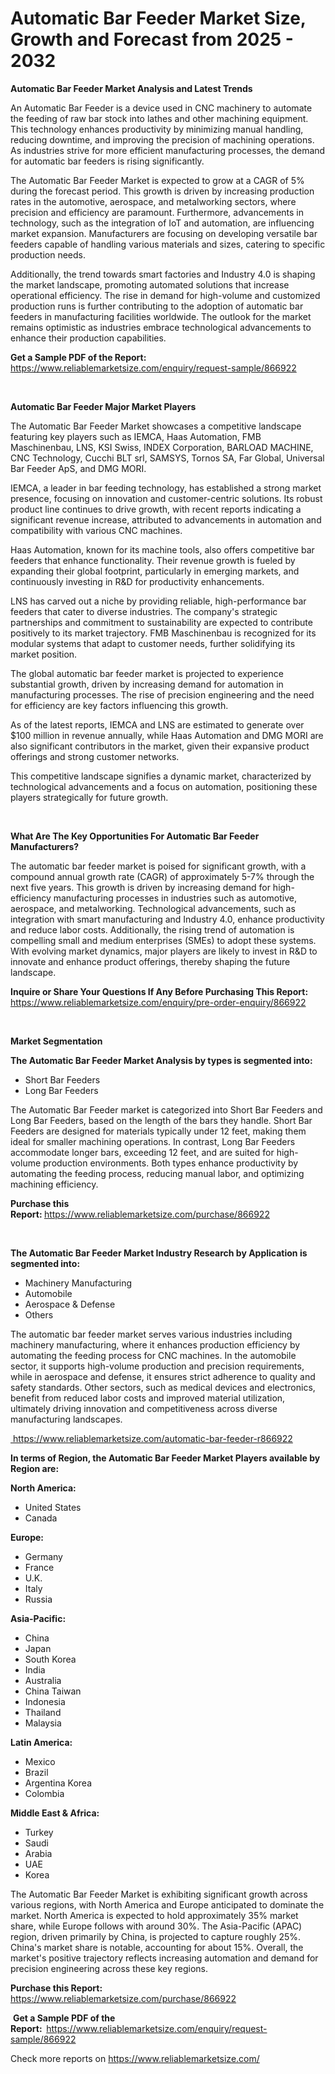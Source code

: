 <p><h1>Automatic Bar Feeder Market Size, Growth and Forecast from 2025 - 2032</h1></p><p><strong>Automatic Bar Feeder Market Analysis and Latest Trends</strong></p>
<p><p>An Automatic Bar Feeder is a device used in CNC machinery to automate the feeding of raw bar stock into lathes and other machining equipment. This technology enhances productivity by minimizing manual handling, reducing downtime, and improving the precision of machining operations. As industries strive for more efficient manufacturing processes, the demand for automatic bar feeders is rising significantly.</p><p>The Automatic Bar Feeder Market is expected to grow at a CAGR of 5% during the forecast period. This growth is driven by increasing production rates in the automotive, aerospace, and metalworking sectors, where precision and efficiency are paramount. Furthermore, advancements in technology, such as the integration of IoT and automation, are influencing market expansion. Manufacturers are focusing on developing versatile bar feeders capable of handling various materials and sizes, catering to specific production needs.</p><p>Additionally, the trend towards smart factories and Industry 4.0 is shaping the market landscape, promoting automated solutions that increase operational efficiency. The rise in demand for high-volume and customized production runs is further contributing to the adoption of automatic bar feeders in manufacturing facilities worldwide. The outlook for the market remains optimistic as industries embrace technological advancements to enhance their production capabilities.</p></p>
<p><strong>Get a Sample PDF of the Report:&nbsp;</strong> <a href="https://www.reliablemarketsize.com/enquiry/request-sample/866922?utm_campaign=1911&utm_medium=2&utm_source=Github&utm_content=ia&utm_term=19022025&utm_id=automatic-bar-feeder">https://www.reliablemarketsize.com/enquiry/request-sample/866922</a></p>
<p>&nbsp;</p>
<p><strong>Automatic Bar Feeder Major Market Players</strong></p>
<p><p>The Automatic Bar Feeder Market showcases a competitive landscape featuring key players such as IEMCA, Haas Automation, FMB Maschinenbau, LNS, KSI Swiss, INDEX Corporation, BARLOAD MACHINE, CNC Technology, Cucchi BLT srl, SAMSYS, Tornos SA, Far Global, Universal Bar Feeder ApS, and DMG MORI.</p><p>IEMCA, a leader in bar feeding technology, has established a strong market presence, focusing on innovation and customer-centric solutions. Its robust product line continues to drive growth, with recent reports indicating a significant revenue increase, attributed to advancements in automation and compatibility with various CNC machines.</p><p>Haas Automation, known for its machine tools, also offers competitive bar feeders that enhance functionality. Their revenue growth is fueled by expanding their global footprint, particularly in emerging markets, and continuously investing in R&D for productivity enhancements.</p><p>LNS has carved out a niche by providing reliable, high-performance bar feeders that cater to diverse industries. The company's strategic partnerships and commitment to sustainability are expected to contribute positively to its market trajectory. FMB Maschinenbau is recognized for its modular systems that adapt to customer needs, further solidifying its market position.</p><p>The global automatic bar feeder market is projected to experience substantial growth, driven by increasing demand for automation in manufacturing processes. The rise of precision engineering and the need for efficiency are key factors influencing this growth.</p><p>As of the latest reports, IEMCA and LNS are estimated to generate over $100 million in revenue annually, while Haas Automation and DMG MORI are also significant contributors in the market, given their expansive product offerings and strong customer networks.</p><p>This competitive landscape signifies a dynamic market, characterized by technological advancements and a focus on automation, positioning these players strategically for future growth.</p></p>
<p>&nbsp;</p>
<p><strong>What Are The Key Opportunities For Automatic Bar Feeder Manufacturers?</strong></p>
<p><p>The automatic bar feeder market is poised for significant growth, with a compound annual growth rate (CAGR) of approximately 5-7% through the next five years. This growth is driven by increasing demand for high-efficiency manufacturing processes in industries such as automotive, aerospace, and metalworking. Technological advancements, such as integration with smart manufacturing and Industry 4.0, enhance productivity and reduce labor costs. Additionally, the rising trend of automation is compelling small and medium enterprises (SMEs) to adopt these systems. With evolving market dynamics, major players are likely to invest in R&D to innovate and enhance product offerings, thereby shaping the future landscape.</p></p>
<p><strong>Inquire or Share Your Questions If Any Before Purchasing This Report:</strong> <a href="https://www.reliablemarketsize.com/enquiry/pre-order-enquiry/866922?utm_campaign=1911&utm_medium=2&utm_source=Github&utm_content=ia&utm_term=19022025&utm_id=automatic-bar-feeder">https://www.reliablemarketsize.com/enquiry/pre-order-enquiry/866922</a></p>
<p>&nbsp;</p>
<p><strong>Market Segmentation</strong></p>
<p><strong>The Automatic Bar Feeder Market Analysis by types is segmented into:</strong></p>
<p><ul><li>Short Bar Feeders</li><li>Long Bar Feeders</li></ul></p>
<p><p>The Automatic Bar Feeder market is categorized into Short Bar Feeders and Long Bar Feeders, based on the length of the bars they handle. Short Bar Feeders are designed for materials typically under 12 feet, making them ideal for smaller machining operations. In contrast, Long Bar Feeders accommodate longer bars, exceeding 12 feet, and are suited for high-volume production environments. Both types enhance productivity by automating the feeding process, reducing manual labor, and optimizing machining efficiency.</p></p>
<p><strong>Purchase this Report:&nbsp;</strong><a href="https://www.reliablemarketsize.com/purchase/866922?utm_campaign=1911&utm_medium=2&utm_source=Github&utm_content=ia&utm_term=19022025&utm_id=automatic-bar-feeder">https://www.reliablemarketsize.com/purchase/866922</a></p>
<p>&nbsp;</p>
<p><strong>The Automatic Bar Feeder Market Industry Research by Application is segmented into:</strong></p>
<p><ul><li>Machinery Manufacturing</li><li>Automobile</li><li>Aerospace & Defense</li><li>Others</li></ul></p>
<p><p>The automatic bar feeder market serves various industries including machinery manufacturing, where it enhances production efficiency by automating the feeding process for CNC machines. In the automobile sector, it supports high-volume production and precision requirements, while in aerospace and defense, it ensures strict adherence to quality and safety standards. Other sectors, such as medical devices and electronics, benefit from reduced labor costs and improved material utilization, ultimately driving innovation and competitiveness across diverse manufacturing landscapes.</p></p>
<p><a href="https://www.reliablemarketsize.com/automatic-bar-feeder-r866922?utm_campaign=1911&utm_medium=2&utm_source=Github&utm_content=ia&utm_term=19022025&utm_id=automatic-bar-feeder">&nbsp;https://www.reliablemarketsize.com/automatic-bar-feeder-r866922</a></p>
<p><strong>In terms of Region, the Automatic Bar Feeder Market Players available by Region are:</strong></p>
<p>
    <p> <strong> North America: </strong>
        <ul>
            <li>United States</li>
            <li>Canada</li>
        </ul>
        </p> 
    <p> <strong> Europe: </strong>
        <ul>
            <li>Germany</li>
            <li>France</li>
            <li>U.K.</li>
            <li>Italy</li>
            <li>Russia</li>
        </ul>
        </p> 
    <p> <strong> Asia-Pacific: </strong>
        <ul>
            <li>China</li>
            <li>Japan</li>
            <li>South Korea</li>
            <li>India</li>
            <li>Australia</li>
            <li>China Taiwan</li>
            <li>Indonesia</li>
            <li>Thailand</li>
            <li>Malaysia</li>
        </ul>
        </p> 
    <p> <strong> Latin America: </strong>
        <ul>
            <li>Mexico</li>
            <li>Brazil</li>
            <li>Argentina Korea</li>
            <li>Colombia</li>
        </ul>
        </p> 
    <p> <strong> Middle East & Africa: </strong>
        <ul>
            <li>Turkey</li>
            <li>Saudi</li>
            <li>Arabia</li>
            <li>UAE</li>
            <li>Korea</li>
        </ul>
    </p>
    </p>
<p><p>The Automatic Bar Feeder Market is exhibiting significant growth across various regions, with North America and Europe anticipated to dominate the market. North America is expected to hold approximately 35% market share, while Europe follows with around 30%. The Asia-Pacific (APAC) region, driven primarily by China, is projected to capture roughly 25%. China's market share is notable, accounting for about 15%. Overall, the market's positive trajectory reflects increasing automation and demand for precision engineering across these key regions.</p></p>
<p><strong>Purchase this Report: </strong><a href="https://www.reliablemarketsize.com/purchase/866922?utm_campaign=1911&utm_medium=2&utm_source=Github&utm_content=ia&utm_term=19022025&utm_id=automatic-bar-feeder">https://www.reliablemarketsize.com/purchase/866922</a></p>
<p>&nbsp;<strong>Get a Sample PDF of the Report:&nbsp;&nbsp;</strong><a href="https://www.reliablemarketsize.com/enquiry/request-sample/866922?utm_campaign=1911&utm_medium=2&utm_source=Github&utm_content=ia&utm_term=19022025&utm_id=automatic-bar-feeder">https://www.reliablemarketsize.com/enquiry/request-sample/866922</a></p>
<p><strong></strong></p>
<p>Check more reports on <a href="https://www.reliablemarketsize.com/?utm_campaign=1911&utm_medium=2&utm_source=Github&utm_content=ia&utm_term=19022025&utm_id=automatic-bar-feeder">https://www.reliablemarketsize.com/</a></p>